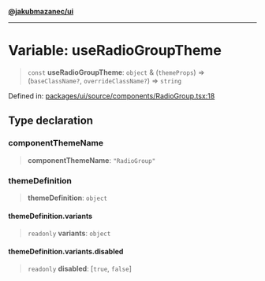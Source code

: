 [**@jakubmazanec/ui**](../README.md)

---

# Variable: useRadioGroupTheme

> `const` **useRadioGroupTheme**: `object` & (`themeProps`) => (`baseClassName?`,
> `overrideClassName?`) => `string`

Defined in:
[packages/ui/source/components/RadioGroup.tsx:18](https://github.com/jakubmazanec/tools/blob/6fe16df773d5da14c29261ea934e72b3f99fabb7/packages/ui/source/components/RadioGroup.tsx#L18)

## Type declaration

### componentThemeName

> **componentThemeName**: `"RadioGroup"`

### themeDefinition

> **themeDefinition**: `object`

#### themeDefinition.variants

> `readonly` **variants**: `object`

#### themeDefinition.variants.disabled

> `readonly` **disabled**: \[`true`, `false`\]
